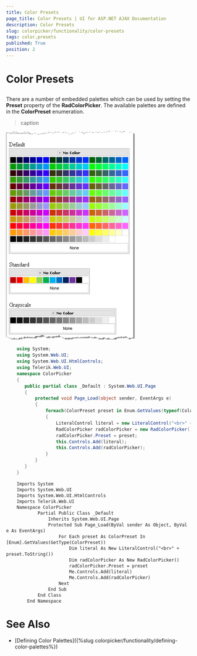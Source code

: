 ```yaml
---
title: Color Presets
page_title: Color Presets | UI for ASP.NET AJAX Documentation
description: Color Presets
slug: colorpicker/functionality/color-presets
tags: color,presets
published: True
position: 2
---
```


# Color Presets



## 

There are a number of embedded palettes which can be used by setting the __Preset__ property of the __RadColorPicker__. The available palettes are defined in the __ColorPreset__ enumeration.
>caption 

![](images/radcolorpicker008.png)



````C#
	using System;
	using System.Web.UI;
	using System.Web.UI.HtmlControls;
	using Telerik.Web.UI;
	namespace ColorPicker
	{
	   public partial class _Default : System.Web.UI.Page
	   {
	       protected void Page_Load(object sender, EventArgs e)
	       {
	           foreach(ColorPreset preset in Enum.GetValues(typeof(ColorPreset)))
	           {
	               LiteralControl literal = new LiteralControl("<br>" + preset.ToString());  
	               RadColorPicker radColorPicker = new RadColorPicker();
	               radColorPicker.Preset = preset;
	               this.Controls.Add(literal);
	               this.Controls.Add(radColorPicker);
	           }
	       }
	   }
	} 
````
````VB.NET
	Imports System
	Imports System.Web.UI
	Imports System.Web.UI.HtmlControls
	Imports Telerik.Web.UI
	Namespace ColorPicker
			Partial Public Class _Default
				Inherits System.Web.UI.Page
				Protected Sub Page_Load(ByVal sender As Object, ByVal e As EventArgs)
					For Each preset As ColorPreset In [Enum].GetValues(GetType(ColorPreset))
						Dim literal As New LiteralControl("<br>" + preset.ToString())
						Dim radColorPicker As New RadColorPicker()
						radColorPicker.Preset = preset
						Me.Controls.Add(literal)
						Me.Controls.Add(radColorPicker)
					Next
				End Sub
			End Class
		End Namespace
````


# See Also

 * [Defining Color Palettes]({%slug colorpicker/functionality/defining-color-palettes%})
